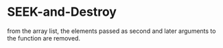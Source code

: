 # SEEK-and-Destroy
from the array list, the elements passed as second and later arguments to the function are removed.
